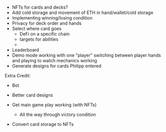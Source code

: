 * NFTs for cards and decks?
* Add cold storage and movement of ETH in hand/wallet/cold storage
* Implementing winning/losing condition
* Privacy for deck order and hands
* Select where card goes 
  * DeFi on a specific chain
  * targets for abilities
  *
* Leaderboard
* Demo mode working with one "player" switching between player hands and playing to watch mechanics working
* Generate designs for cards Philipp entered 


Extra Credit:
* Bot
* Better card designs


* Get main game play working (with NFTs)
  * All the way through victory condition
* Convert card storage to NFTs
